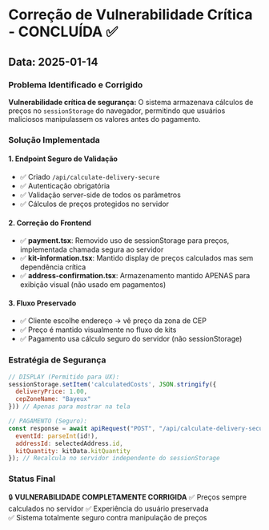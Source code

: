 # Correção de Vulnerabilidade Crítica - CONCLUÍDA ✅

## Data: 2025-01-14

### Problema Identificado e Corrigido
**Vulnerabilidade crítica de segurança:** O sistema armazenava cálculos de preços no `sessionStorage` do navegador, permitindo que usuários maliciosos manipulassem os valores antes do pagamento.

### Solução Implementada

#### 1. Endpoint Seguro de Validação
- ✅ Criado `/api/calculate-delivery-secure` 
- ✅ Autenticação obrigatória
- ✅ Validação server-side de todos os parâmetros
- ✅ Cálculos de preços protegidos no servidor

#### 2. Correção do Frontend
- ✅ **payment.tsx**: Removido uso de sessionStorage para preços, implementada chamada segura ao servidor
- ✅ **kit-information.tsx**: Mantido display de preços calculados mas sem dependência crítica
- ✅ **address-confirmation.tsx**: Armazenamento mantido APENAS para exibição visual (não usado em pagamentos)

#### 3. Fluxo Preservado
- ✅ Cliente escolhe endereço → vê preço da zona de CEP
- ✅ Preço é mantido visualmente no fluxo de kits
- ✅ Pagamento usa cálculo seguro do servidor (não sessionStorage)

### Estratégia de Segurança
```javascript
// DISPLAY (Permitido para UX): 
sessionStorage.setItem('calculatedCosts', JSON.stringify({
  deliveryPrice: 1.00, 
  cepZoneName: "Bayeux"
})) // Apenas para mostrar na tela

// PAGAMENTO (Seguro):
const response = await apiRequest("POST", "/api/calculate-delivery-secure", {
  eventId: parseInt(id!),
  addressId: selectedAddress.id,
  kitQuantity: kitData.kitQuantity
}); // Recalcula no servidor independente do sessionStorage
```

### Status Final
🔒 **VULNERABILIDADE COMPLETAMENTE CORRIGIDA**
✅ Preços sempre calculados no servidor
✅ Experiência do usuário preservada  
✅ Sistema totalmente seguro contra manipulação de preços